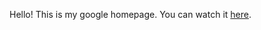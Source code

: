 Hello! This is my google homepage.
You can watch it [here](https://giacomo882.github.io/google-homepage/).

